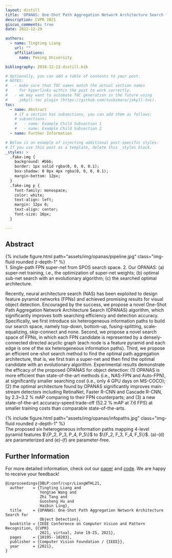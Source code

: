 ```yaml
---
layout: distill
title: 'OPANAS: One-Shot Path Aggregation Network Architecture Search for Object Detection'
description: CVPR 2021
giscus_comments: true
date: 2022-12-29

authors:
  - name: Tingting Liang
    url: ""
    affiliations:
      name: Peking University

bibliography: 2018-12-22-distill.bib

# Optionally, you can add a table of contents to your post.
# NOTES:
#   - make sure that TOC names match the actual section names
#     for hyperlinks within the post to work correctly.
#   - we may want to automate TOC generation in the future using
#     jekyll-toc plugin (https://github.com/toshimaru/jekyll-toc).
toc:
  - name: Abstract
    # if a section has subsections, you can add them as follows:
    # subsections:
    #   - name: Example Child Subsection 1
    #   - name: Example Child Subsection 2
  - name: Further Information

# Below is an example of injecting additional post-specific styles.
# If you use this post as a template, delete this _styles block.
_styles: >
  .fake-img {
    background: #bbb;
    border: 1px solid rgba(0, 0, 0, 0.1);
    box-shadow: 0 0px 4px rgba(0, 0, 0, 0.1);
    margin-bottom: 12px;
  }
  .fake-img p {
    font-family: monospace;
    color: white;
    text-align: left;
    margin: 12px 0;
    text-align: center;
    font-size: 16px;
  }

---
```


## Abstract

<div class="row mt-3">
    <div class="col-sm mt-3 mt-md-0">
        {% include figure.html path="assets/img/opanas/pipeline.jpg" class="img-fluid rounded z-depth-1" %}
    </div>
</div>
<div class="caption">
    1. Single-path FPN super-net from SPOS search space. 2. Our OPANAS: 
		(a) super-net training, i.e.,  the optimization of super-net weights; 
		(b) optimal sub-net search with an evolutionary algorithm; 
		(c) the searched optimal architecture. 
</div>

Recently, neural architecture search (NAS) has been exploited to design feature pyramid networks (FPNs) and achieved promising results for visual object detection. Encouraged by the success, we propose a novel One-Shot Path Aggregation Network Architecture Search (OPANAS) algorithm, which significantly improves both searching efficiency and detection accuracy. Specifically, we first introduce six heterogeneous information paths to build our search space, namely top-down, bottom-up, fusing-splitting, scale-equalizing, skip-connect and none. Second, we propose a novel search space of FPNs, in which each FPN candidate is represented by a densely-connected directed acyclic graph (each node is a feature pyramid and each edge is one of the six heterogeneous information paths). Third, we propose an efficient one-shot search method to find the optimal path aggregation architecture, that is, we first train a super-net and then find the optimal candidate with an evolutionary algorithm. Experimental results demonstrate the efficacy of the proposed OPANAS for object detection: (1) OPANAS is more efficient than state-of-the-art methods (i.e., NAS-FPN and Auto-FPN), at significantly smaller searching cost (i.e., only 4 GPU days on MS-COCO); (2) the optimal architecture found by OPANAS significantly improves main-stream detectors including RetinaNet, Faster R-CNN and Cascade R-CNN, by 2.3~3.2 % mAP comparing to their FPN counterparts; and (3) a new state-of-the-art accuracy-speed trade-off (52.2 % mAP at 7.6 FPS) at smaller training costs than comparable state-of-the-arts. 

<div class="row mt-3">
    <div class="col-sm mt-3 mt-md-0">
        {% include figure.html path="assets/img/opanas/infopaths.jpg" class="img-fluid rounded z-depth-1" %}
    </div>
</div>
<div class="caption">
    The proposed six heterogeneous information paths mapping 4-level pyramid features $\{P_2, P_3, P_4, P_5\}$ to $\{F_2, F_3, F_4, F_5\}$. (a)-(d) are parameterized and (e)-(f) are parameter-free.
</div>



## Further Information

For more detailed information, check out our [paper](https://arxiv.org/abs/2103.04507) and [code](https://github.com/VDIGPKU/OPANAS). We are happy to receive your feedback!

```
@inproceedings{DBLP:conf/cvpr/LiangWTHL21,
  author    = {Tingting Liang and
               Yongtao Wang and
               Zhi Tang and
               Guosheng Hu and
               Haibin Ling},
  title     = {OPANAS: One-Shot Path Aggregation Network Architecture Search for
               Object Detection},
  booktitle = {IEEE Conference on Computer Vision and Pattern Recognition, {CVPR}
               2021, virtual, June 19-25, 2021},
  pages     = {10195--10203},
  publisher = {Computer Vision Foundation / {IEEE}},
  year      = {2021},
}
```

